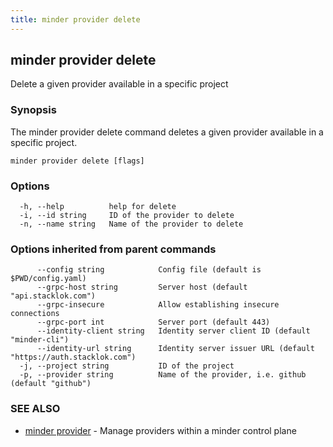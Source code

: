 ```yaml
---
title: minder provider delete
---
```

## minder provider delete

Delete a given provider available in a specific project

### Synopsis

The minder provider delete command deletes a given provider available in a specific project.

```
minder provider delete [flags]
```

### Options

```
  -h, --help          help for delete
  -i, --id string     ID of the provider to delete
  -n, --name string   Name of the provider to delete
```

### Options inherited from parent commands

```
      --config string            Config file (default is $PWD/config.yaml)
      --grpc-host string         Server host (default "api.stacklok.com")
      --grpc-insecure            Allow establishing insecure connections
      --grpc-port int            Server port (default 443)
      --identity-client string   Identity server client ID (default "minder-cli")
      --identity-url string      Identity server issuer URL (default "https://auth.stacklok.com")
  -j, --project string           ID of the project
  -p, --provider string          Name of the provider, i.e. github (default "github")
```

### SEE ALSO

* [minder provider](minder_provider.md)	 - Manage providers within a minder control plane

